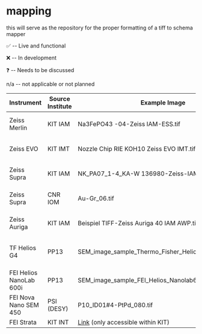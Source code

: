 # mapping
this will serve as the repository for the proper formatting of a tiff to schema mapper

✅ -- Live and functional

❌ -- In development

❓ -- Needs to be discussed

n/a -- not applicable or not planned


| Instrument              | Source Institute | Example Image                                                                                                                                             | SEM Schema | SEM Map | SEM Plugin  | Tomography Schema | Tomography Map | Tomography Plugin                      |
| ----------------------- | ---------------- | --------------------------------------------------------------------------------------------------------------------------------------------------------- | ---------- | ------- | ----------- | ----------------- | -------------- | -------------------------------------- |
| Zeiss Merlin            | KIT IAM          | Na3FePO43 -04-Zeiss IAM-ESS.tif                                                                                                                           | ✅          | ✅       | SEM to JSON | ❓                 | ❓              | ❓                                      |
| Zeiss EVO               | KIT IMT          | Nozzle Chip RIE KOH10 Zeiss EVO IMT.tif                                                                                                                   | ✅          | ✅       | SEM to JSON | ❓                 | ❓              | ❓                                      |
| Zeiss Supra             | KIT IAM          | NK_PA07_1-4_KA-W 136980-Zeiss-IAM ESS.tif| ✅          | ✅       | SEM to JSON | ❓                 | ❓              | ❓                                   |
| Zeiss Supra             | CNR IOM          | Au-Gr_06.tif                                                                                                                                              | ✅          | ✅       | SEM to JSON | n/a               | n/a            | n/a                                    |
| Zeiss Auriga            | KIT IAM          | Beispiel TIFF-Zeiss Auriga 40 IAM AWP.tif                                                                                                                 | ✅          | ✅       | SEM to JSON | ✅                 | ✅              |                     ❌                   |
| TF Helios G4            | PP13             | SEM_image_sample_Thermo_Fisher_Helios_G4_PFIB_CXe.tif                                                                                                     | ✅          |    ❌     |      ❌       | ✅                 | ✅              | SEM/FIB Tomography Acquisition to JSON |
| FEI Helios NanoLab 600i | PP13             | SEM_image_sample_FEI_Helios_Nanolab600.tif                                                                                                                | ✅          |    ❌     |      ❌       | ✅                 |    ❌            |                  ❌                      |
| FEI Nova Nano SEM 450   | PSI (DESY)       | P10_ID01#4-PtPd_080.tif                                                                                                                                   | ✅          |    ❌     |      ❌       | n/a               | n/a            | n/a                                    |
| FEI Strata              | KIT INT          | [Link](https://bwsyncandshare.kit.edu/apps/files/?dir=/Data-from-Strata&fileid=3036773539) (only accessible within KIT)                                                                                                                                                          | ✅          |     ❌    |      ❌       | ✅                 | ✅              |       ❌                                 |

